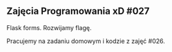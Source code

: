 ## Zajęcia Programowania xD #027

Flask forms. Rozwijamy flagę.

Pracujemy na zadaniu domowym i kodzie z zajęć #026.

